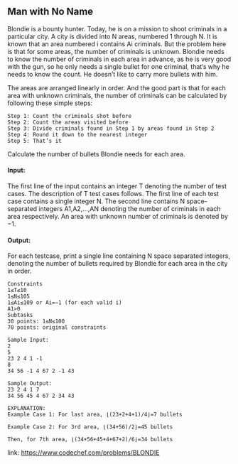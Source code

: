 ## Man with No Name

Blondie is a bounty hunter. Today, he is on a mission to shoot criminals in a particular city. A city is divided into N areas, numbered 1 through N. It is known that an area numbered i contains Ai criminals. But the problem here is that for some areas, the number of criminals is unknown. Blondie needs to know the number of criminals in each area in advance, as he is very good with the gun, so he only needs a single bullet for one criminal, that’s why he needs to know the count. He doesn’t like to carry more bullets with him.

The areas are arranged linearly in order. And the good part is that for each area with unknown criminals, the number of criminals can be calculated by following these simple steps:

```
Step 1: Count the criminals shot before
Step 2: Count the areas visited before
Step 3: Divide criminals found in Step 1 by areas found in Step 2
Step 4: Round it down to the nearest integer
Step 5: That’s it
```

Calculate the number of bullets Blondie needs for each area.
<br/>

#### Input:

The first line of the input contains an integer T denoting the number of test cases. The description of T test cases follows.
The first line of each test case contains a single integer N.
The second line contains N space-separated integers A1,A2,...,AN denoting the number of criminals in each area respectively. An area with unknown number of criminals is denoted by −1.

#### Output:

For each testcase, print a single line containing N space separated integers, denoting the number of bullets required by Blondie for each area in the city in order.
<br/>

```
Constraints
1≤T≤10
1≤N≤105
1≤Ai≤109 or Ai=−1 (for each valid i)
A1>0
Subtasks
30 points: 1≤N≤100
70 points: original constraints

Sample Input:
2
5
23 2 4 1 -1
8
34 56 -1 4 67 2 -1 43

Sample Output:
23 2 4 1 7
34 56 45 4 67 2 34 43

EXPLANATION:
Example Case 1: For last area, ⌊(23+2+4+1)/4⌋=7 bullets

Example Case 2: For 3rd area, ⌊(34+56)/2⌋=45 bullets

Then, for 7th area, ⌊(34+56+45+4+67+2)/6⌋=34 bullets
```

link: https://www.codechef.com/problems/BLONDIE
